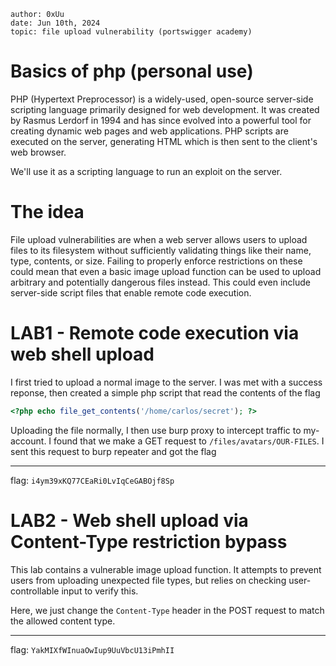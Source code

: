 ```
author: 0xUu
date: Jun 10th, 2024
topic: file upload vulnerability (portswigger academy)
```

# Basics of php (personal use)

PHP (Hypertext Preprocessor) is a widely-used, open-source server-side scripting language primarily designed for web development. It was created by Rasmus Lerdorf in 1994 and has since evolved into a powerful tool for creating dynamic web pages and web applications. PHP scripts are executed on the server, generating HTML which is then sent to the client's web browser.

We'll use it as a scripting language to run an exploit on the server.

# The idea

File upload vulnerabilities are when a web server allows users to upload files to its filesystem without sufficiently validating things like their name, type, contents, or size. Failing to properly enforce restrictions on these could mean that even a basic image upload function can be used to upload arbitrary and potentially dangerous files instead. This could even include server-side script files that enable remote code execution.


# LAB1 - Remote code execution via web shell upload 

I first tried to upload a normal image to the server. I was met with a success reponse, then created a simple php script that read the contents of the flag

```php
<?php echo file_get_contents('/home/carlos/secret'); ?> 
```

Uploading the file normally, I then use burp proxy to intercept traffic to my-account. I found that we make a GET request to `/files/avatars/OUR-FILES`. I sent this request to burp repeater and got the flag


---

flag: `i4ym39xKQ77CEaRi0LvIqCeGABOjf8Sp`


# LAB2 - Web shell upload via Content-Type restriction bypass

This lab contains a vulnerable image upload function. It attempts to prevent users from uploading unexpected file types, but relies on checking user-controllable input to verify this.

Here, we just change the `Content-Type` header in the POST request to match the allowed content type.

---

flag: `YakMIXfWInuaOwIup9UuVbcU13iPmhII`
